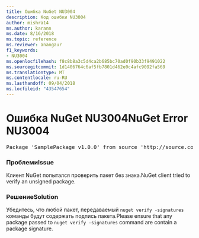 ```yaml
---
title: Ошибка NuGet NU3004
description: Код ошибки NU3004
author: mishra14
ms.author: karann
ms.date: 8/16/2018
ms.topic: reference
ms.reviewer: anangaur
f1_keywords:
- NU3004
ms.openlocfilehash: f8c8b8a3c5d4ca2b685bc70ad0f90b33f9491022
ms.sourcegitcommit: 1d1406764c6af5fb7801d462e0c4afc9092fa569
ms.translationtype: MT
ms.contentlocale: ru-RU
ms.lasthandoff: 09/04/2018
ms.locfileid: "43547654"
---
```

# <a name="nuget-error-nu3004"></a><span data-ttu-id="75c2c-103">Ошибка NuGet NU3004</span><span class="sxs-lookup"><span data-stu-id="75c2c-103">NuGet Error NU3004</span></span>

<pre>Package 'SamplePackage v1.0.0' from source 'http://source.com/index.json': The package is not signed.</pre>

### <a name="issue"></a><span data-ttu-id="75c2c-104">Проблеми</span><span class="sxs-lookup"><span data-stu-id="75c2c-104">Issue</span></span>

<span data-ttu-id="75c2c-105">Клиент NuGet попытался проверить пакет без знака.</span><span class="sxs-lookup"><span data-stu-id="75c2c-105">NuGet client tried to verify an unsigned package.</span></span>


### <a name="solution"></a><span data-ttu-id="75c2c-106">Решение</span><span class="sxs-lookup"><span data-stu-id="75c2c-106">Solution</span></span>

<span data-ttu-id="75c2c-107">Убедитесь, что любой пакет, передаваемый `nuget verify -signatures` команды будут содержать подпись пакета.</span><span class="sxs-lookup"><span data-stu-id="75c2c-107">Please ensure that any package passed to `nuget verify -signatures` command are contain a package signature.</span></span>


